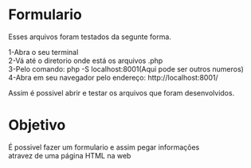 # Formulario
Esses arquivos foram testados da segunte forma.

1-Abra o seu terminal <br>
2-Vá até o diretorio onde está os arquivos .php <br>
3-Pelo comando: php -S localhost:8001(Aqui pode ser outros numeros)<br>
4-Abra em seu navegador pelo endereço: http://localhost:8001/

Assim é possivel abrir e testar os arquivos que foram desenvolvidos.

# Objetivo

É possivel fazer um formulario e assim pegar informações <br> atravez de
uma página HTML na web

